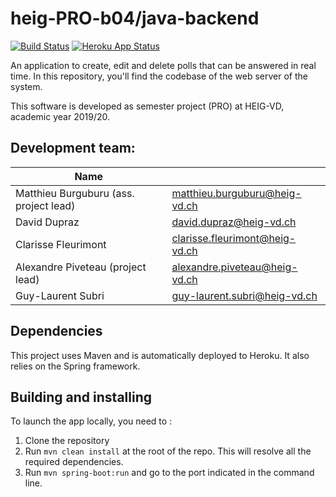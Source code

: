 # heig-PRO-b04/java-backend

[![Build Status](https://travis-ci.com/heig-PRO-b04/java-backend.svg?branch=master)](https://travis-ci.com/heig-PRO-b04/java-backend)
[![Heroku App Status](https://heroku-shields.herokuapp.com/heig-PRO-b04)](https://heig-PRO-b04.herokuapp.com)

An application to create, edit and delete polls that can be answered in real
time. In this repository, you'll find the codebase of the web server of the
system.

This software is developed as semester project (PRO) at HEIG-VD, academic year
2019/20.

## Development team:

| Name                                   |                                  |
|----------------------------------------|----------------------------------|
| Matthieu Burguburu (ass. project lead) | matthieu.burguburu@heig-vd.ch    |
| David Dupraz                           | david.dupraz@heig-vd.ch          |
| Clarisse Fleurimont                    | clarisse.fleurimont@heig-vd.ch   |
| Alexandre Piveteau (project lead)      | alexandre.piveteau@heig-vd.ch    |
| Guy-Laurent Subri                      | guy-laurent.subri@heig-vd.ch     |

## Dependencies

This project uses Maven and is automatically deployed to Heroku. It also relies
on the Spring framework.

## Building and installing

To launch the app locally, you need to :

1. Clone the repository
2. Run `mvn clean install` at the root of the repo. This will resolve all the
   required dependencies.
3. Run `mvn spring-boot:run` and go to the port indicated in the command line.